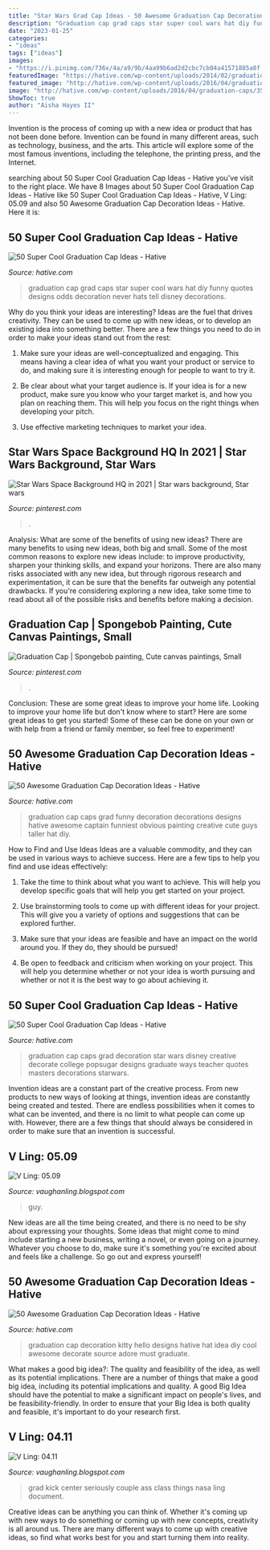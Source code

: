 ```yaml
---
title: "Star Wars Grad Cap Ideas - 50 Awesome Graduation Cap Decoration Ideas"
description: "Graduation cap grad caps star super cool wars hat diy funny quotes designs odds decoration never hats tell disney decorations"
date: "2023-01-25"
categories:
- "ideas"
tags: ["ideas"]
images:
- "https://i.pinimg.com/736x/4a/a9/9b/4aa99b6ad2d2cbc7cb04a41571885a8f.jpg"
featuredImage: "https://hative.com/wp-content/uploads/2014/02/graduation-cap/graduation-cap-design-31.jpg"
featured_image: "http://hative.com/wp-content/uploads/2016/04/graduation-caps/35-super-cool-graduation-cap-ideas.jpg"
image: "http://hative.com/wp-content/uploads/2016/04/graduation-caps/35-super-cool-graduation-cap-ideas.jpg"
ShowToc: true
author: "Aisha Hayes II"
---
```



Invention is the process of coming up with a new idea or product that has not been done before. Invention can be found in many different areas, such as technology, business, and the arts. This article will explore some of the most famous inventions, including the telephone, the printing press, and the Internet.

	

		
searching about 50 Super Cool Graduation Cap Ideas - Hative you've visit to the right place. We have 8 Images about 50 Super Cool Graduation Cap Ideas - Hative like 50 Super Cool Graduation Cap Ideas - Hative, V Ling: 05.09 and also 50 Awesome Graduation Cap Decoration Ideas - Hative. Here it is:
		
    
## 50 Super Cool Graduation Cap Ideas - Hative

<img loading=lazy src="http://hative.com/wp-content/uploads/2016/04/graduation-caps/35-super-cool-graduation-cap-ideas.jpg" onerror="this.onerror=null;this.src='https://tse1.mm.bing.net/th?id=OIP.o9SCFdSswuhlco4j0TkgZwHaHa&amp;pid=15.1';" alt="50 Super Cool Graduation Cap Ideas - Hative">

_Source: hative.com_

>graduation cap grad caps star super cool wars hat diy funny quotes designs odds decoration never hats tell disney decorations. 

	

Why do you think your ideas are interesting?
Ideas are the fuel that drives creativity. They can be used to come up with new ideas, or to develop an existing idea into something better. There are a few things you need to do in order to make your ideas stand out from the rest:
1. Make sure your ideas are well-conceptualized and engaging. This means having a clear idea of what you want your product or service to do, and making sure it is interesting enough for people to want to try it.

2. Be clear about what your target audience is. If your idea is for a new product, make sure you know who your target market is, and how you plan on reaching them. This will help you focus on the right things when developing your pitch.

3. Use effective marketing techniques to market your idea.

    
## Star Wars Space Background HQ In 2021 | Star Wars Background, Star Wars

<img loading=lazy src="https://i.pinimg.com/736x/4a/a9/9b/4aa99b6ad2d2cbc7cb04a41571885a8f.jpg" onerror="this.onerror=null;this.src='https://tse2.mm.bing.net/th?id=OIP.cYpVrhEv-RpYMsp0fbCqKgHaEK&amp;pid=15.1';" alt="Star Wars Space Background HQ in 2021 | Star wars background, Star wars">

_Source: pinterest.com_

>. 

	

Analysis: What are some of the benefits of using new ideas?
There are many benefits to using new ideas, both big and small. Some of the most common reasons to explore new ideas include: to improve productivity, sharpen your thinking skills, and expand your horizons. There are also many risks associated with any new idea, but through rigorous research and experimentation, it can be sure that the benefits far outweigh any potential drawbacks. If you're considering exploring a new idea, take some time to read about all of the possible risks and benefits before making a decision.

    
## Graduation Cap | Spongebob Painting, Cute Canvas Paintings, Small

<img loading=lazy src="https://i.pinimg.com/736x/da/d8/aa/dad8aa08cfb70afb86ca587680aefe06.jpg" onerror="this.onerror=null;this.src='https://tse4.mm.bing.net/th?id=OIP.862d0fE2Dkedmz8e3UnCSQHaOs&amp;pid=15.1';" alt="Graduation Cap | Spongebob painting, Cute canvas paintings, Small">

_Source: pinterest.com_

>. 

	

Conclusion: These are some great ideas to improve your home life.
Looking to improve your home life but don't know where to start? Here are some great ideas to get you started! Some of these can be done on your own or with help from a friend or family member, so feel free to experiment!

    
## 50 Awesome Graduation Cap Decoration Ideas - Hative

<img loading=lazy src="https://hative.com/wp-content/uploads/2014/02/graduation-cap/graduation-cap-design-31.jpg" onerror="this.onerror=null;this.src='https://tse4.mm.bing.net/th?id=OIP.0l27gsh_YiYncbKXMhJS7QHaJ4&amp;pid=15.1';" alt="50 Awesome Graduation Cap Decoration Ideas - Hative">

_Source: hative.com_

>graduation cap caps grad funny decoration decorations designs hative awesome captain funniest obvious painting creative cute guys taller hat diy. 

	

How to Find and Use Ideas
Ideas are a valuable commodity, and they can be used in various ways to achieve success. Here are a few tips to help you find and use ideas effectively:
1. Take the time to think about what you want to achieve. This will help you develop specific goals that will help you get started on your project.

2. Use brainstorming tools to come up with different ideas for your project. This will give you a variety of options and suggestions that can be explored further.

3. Make sure that your ideas are feasible and have an impact on the world around you. If they do, they should be pursued!

4. Be open to feedback and criticism when working on your project. This will help you determine whether or not your idea is worth pursuing and whether or not it is the best way to go about achieving it.

    
## 50 Super Cool Graduation Cap Ideas - Hative

<img loading=lazy src="http://hative.com/wp-content/uploads/2016/04/graduation-caps/36-super-cool-graduation-cap-ideas.jpg" onerror="this.onerror=null;this.src='https://tse2.mm.bing.net/th?id=OIP.rREOjQvlegtUYW3_ImYMDAHaHa&amp;pid=15.1';" alt="50 Super Cool Graduation Cap Ideas - Hative">

_Source: hative.com_

>graduation cap caps grad decoration star wars disney creative decorate college popsugar designs graduate ways teacher quotes masters decorations starwars. 

	

Invention ideas are a constant part of the creative process. From new products to new ways of looking at things, invention ideas are constantly being created and tested. There are endless possibilities when it comes to what can be invented, and there is no limit to what people can come up with. However, there are a few things that should always be considered in order to make sure that an invention is successful.

    
## V Ling: 05.09

<img loading=lazy src="https://2.bp.blogspot.com/_annTPGBcsB4/SfufZKUAmAI/AAAAAAAABy8/-U_n7LiNK34/s400/guy.jpg" onerror="this.onerror=null;this.src='https://tse2.mm.bing.net/th?id=OIP.YIKbWm4cKK_m2tTEIvudWQHaK5&amp;pid=15.1';" alt="V Ling: 05.09">

_Source: vaughanling.blogspot.com_

>guy. 

	

New ideas are all the time being created, and there is no need to be shy about expressing your thoughts. Some ideas that might come to mind include starting a new business, writing a novel, or even going on a journey. Whatever you choose to do, make sure it's something you're excited about and feels like a challenge. So go out and express yourself!

    
## 50 Awesome Graduation Cap Decoration Ideas - Hative

<img loading=lazy src="http://hative.com/wp-content/uploads/2014/02/graduation-cap/hello-kitty-graduation-cap-decoration-idea-45.jpg" onerror="this.onerror=null;this.src='https://tse1.mm.bing.net/th?id=OIP.7EA6CMuyrJI6b1ECsNK14gHaFy&amp;pid=15.1';" alt="50 Awesome Graduation Cap Decoration Ideas - Hative">

_Source: hative.com_

>graduation cap decoration kitty hello designs hative hat idea diy cool awesome decorate source adore must graduate. 

	

What makes a good big idea?: The quality and feasibility of the idea, as well as its potential implications.
There are a number of things that make a good big idea, including its potential implications and quality. A good Big Idea should have the potential to make a significant impact on people's lives, and be feasibility-friendly. In order to ensure that your Big Idea is both quality and feasible, it's important to do your research first.

    
## V Ling: 04.11

<img loading=lazy src="https://1.bp.blogspot.com/-BC_PUsiJZ_E/TbecKAN8dvI/AAAAAAAAEOQ/JpgJOgRrwoY/s320/IMGP7998.JPG" onerror="this.onerror=null;this.src='https://tse4.mm.bing.net/th?id=OIP.Sl2dW8bQemdx1iV1qFJthgAAAA&amp;pid=15.1';" alt="V Ling: 04.11">

_Source: vaughanling.blogspot.com_

>grad kick center seriously couple ass class things nasa ling document. 

	

Creative ideas can be anything you can think of. Whether it's coming up with new ways to do something or coming up with new concepts, creativity is all around us. There are many different ways to come up with creative ideas, so find what works best for you and start turning them into reality.

